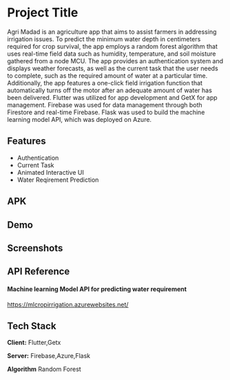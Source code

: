 
# Project Title

Agri Madad is an agriculture app that aims to assist farmers in addressing irrigation issues. To predict the minimum water depth in centimeters required for crop survival, the app employs a random forest algorithm that uses real-time field data such as humidity, temperature, and soil moisture gathered from a node MCU. The app provides an authentication system and displays weather forecasts, as well as the current task that the user needs to complete, such as the required amount of water at a particular time. Additionally, the app features a one-click field irrigation function that automatically turns off the motor after an adequate amount of water has been delivered. Flutter was utilized for app development and GetX for app management. Firebase was used for data management through both Firestore and real-time Firebase. Flask was used to build the machine learning model API, which was deployed on Azure.
## Features

- Authentication
- Current Task
- Animated Interactive UI
- Water Reqirement Prediction

## APK

## Demo






## Screenshots




## API Reference

#### Machine learning Model API for predicting water requirement
https://mlcropirrigation.azurewebsites.net/
                          
## Tech Stack

**Client:** Flutter,Getx

**Server:** Firebase,Azure,Flask

**Algorithm** Random Forest

